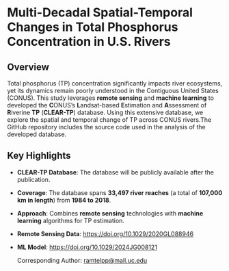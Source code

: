 # Multi-Decadal Spatial-Temporal Changes in Total Phosphorus Concentration in U.S. Rivers

## Overview
Total phosphorus (TP) concentration significantly impacts river ecosystems, yet its dynamics remain poorly understood in the Contiguous United States (CONUS). This study leverages **remote sensing** and **machine learning** to developed the **C**ONUS’s **L**andsat-based **E**stimation and **A**ssessment of **R**iverine **TP** (**CLEAR-TP**) database. Using this extensive database, we explore the spatial and temporal change of TP across CONUS rivers.The GitHub repository includes the source code used in the analysis of the developed database.

## Key Highlights
- **CLEAR-TP Database**: The database will be publicly available after the publication.
- **Coverage**: The database spans **33,497 river reaches** (a total of **107,000 km in length**) from **1984 to 2018**.
- **Approach**: Combines **remote sensing** technologies with **machine learning** algorithms for TP estimation.
- **Remote Sensing Data**:  https://doi.org/10.1029/2020GL088946
- **ML Model**:  https://doi.org/10.1029/2024JG008121

  Corresponding Author: ramtelpp@mail.uc.edu


